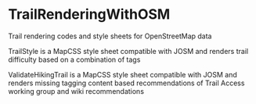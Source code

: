 # TrailRenderingWithOSM
Trail rendering codes and style sheets for OpenStreetMap data

TrailStyle is a MapCSS style sheet compatible with JOSM and renders trail difficulty based on a combination of tags

ValidateHikingTrail is a MapCSS style sheet compatible with JOSM and renders missing tagging content based recommendations of Trail Access working group and wiki recommendations
